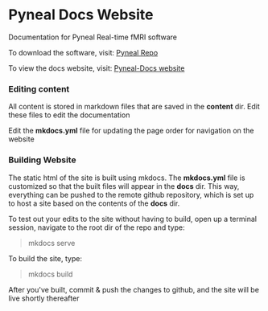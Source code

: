 # Pyneal Docs Website
Documentation for Pyneal Real-time fMRI software

To download the software, visit: [Pyneal Repo](https://github.com/jeffmacinnes/pyneal)

To view the docs website, visit: [Pyneal-Docs website](https://jeffmacinnes.github.io/pyneal-docs/)


### Editing content
All content is stored in markdown files that are saved in the **content** dir. Edit these files to edit the documentation

Edit the **mkdocs.yml** file for updating the page order for navigation on the website

### Building Website
The static html of the site is built using mkdocs. The **mkdocs.yml** file is customized so that the built files will appear in the **docs** dir. This way, everything can be pushed to the remote github repository, which is set up to host a site based on the contents of the **docs** dir. 

To test out your edits to the site without having to build, open up a terminal session, navigate to the root dir of the repo and type:

>mkdocs serve


To build the site, type:

>mkdocs build

After you've built, commit & push the changes to github, and the site will be live shortly thereafter
